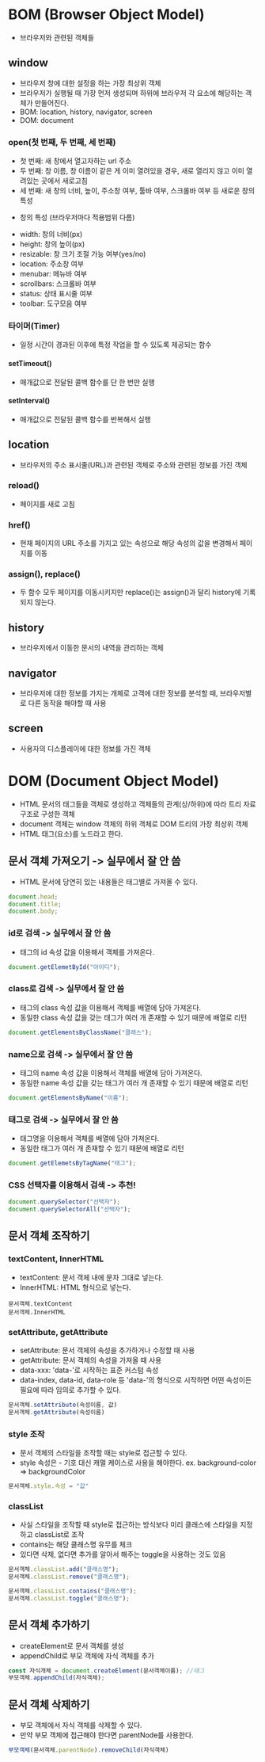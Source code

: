  # BOM (Browser Object Model)

 - 브라우저와 관련된 객체들

 ## window

 - 브라우저 창에 대한 설정을 하는 가장 최상위 객체
 - 브라우저가 실행될 때 가장 먼저 생성되며 하위에 브라우저 각 요소에 해당하는 객체가 만들어진다.
 - BOM: location, history, navigator, screen
 - DOM: document

 ### open(첫 번째, 두 번째, 세 번째)

 - 첫 번째: 새 창에서 열고자하는 url 주소
 - 두 번째: 창 이름, 창 이름이 같은 게 이미 열려있을 경우, 새로 열리지 않고 이미 열려있는 곳에서 새로고침
 - 세 번째: 새 창의 너비, 높이, 주소창 여부, 툴바 여부, 스크롤바 여부 등 새로운 창의 특성

 * 창의 특성 (브라우저마다 적용범위 다름)
 - width: 창의 너비(px)
 - height: 창의 높이(px)
 - resizable: 창 크기 조절 가능 여부(yes/no)
 - location: 주소창 여부
 - menubar: 메뉴바 여부
 - scrollbars: 스크롤바 여부
 - status: 상태 표시줄 여부
 - toolbar: 도구모음 여부

 ### 타이머(Timer)

 - 일정 시간이 경과된 이후에 특정 작업을 할 수 있도록 제공되는 함수

 #### setTimeout()

 - 매개값으로 전달된 콜백 함수를 단 한 번만 실행

 #### setInterval()

 - 매개값으로 전달된 콜백 함수를 반복해서 실행

 ## location

 - 브라우저의 주소 표시줄(URL)과 관련된 객체로 주소와 관련된 정보를 가진 객체

 ### reload()

 - 페이지를 새로 고침

 ### href()

 - 현재 페이지의 URL 주소를 가지고 있는 속성으로 해당 속성의 값을 변경해서 페이지를 이동

 ### assign(), replace()

 - 두 함수 모두 페이지를 이동시키지만 replace()는 assign()과 달리 history에 기록되지 않는다.

 ## history

 - 브라우저에서 이동한 문서의 내역을 관리하는 객체

 ## navigator

 - 브라우저에 대한 정보를 가지는 개체로 고객에 대한 정보를 분석할 때, 브라우저별로 다른 동작을 해야할 때 사용

 ## screen
 - 사용자의 디스플레이에 대한 정보를 가진 객체

 # DOM (Document Object Model)

 - HTML 문서의 태그들을 객체로 생성하고 객체들의 관계(상/하위)에 따라 트리 자료 구조로 구성한 객체 
 - document 객체는 window 객체의 하위 객체로 DOM 트리의 가장 최상위 객체
 - HTML 태그(요소)를 노드라고 한다. 

 ## 문서 객체 가져오기 -> 실무에서 잘 안 씀

 - HTML 문서에 당연히 있는 내용들은 태그별로 가져올 수 있다.

 ```js
 document.head;
 document.title;
 document.body;
 ```

 ### id로 검색 -> 실무에서 잘 안 씀

 - 태그의 id 속성 값을 이용해서 객체를 가져온다.

 ```js
 document.getElemetById("아이디");
 ```

 ### class로 검색 -> 실무에서 잘 안 씀

 - 태그의 class 속성 값을 이용해서 객체를 배열에 담아 가져온다.
 - 동일한 class 속성 값을 갖는 태그가 여러 개 존재할 수 있기 때문에 배열로 리턴

 ```js
 document.getElementsByClassName("클래스");
 ```

 ### name으로 검색 -> 실무에서 잘 안 씀
 
 - 태그의 name 속성 값을 이용해서 객체를 배열에 담아 가져온다.
 - 동일한 name 속성 값을 갖는 태그가 여러 개 존재할 수 있기 때문에 배열로 리턴

 ```js
 document.getElementsByName("이름");
 ```

 ### 태그로 검색 -> 실무에서 잘 안 씀

 - 태그명을 이용해서 객체를 배열에 담아 가져온다.
 - 동일한 태그가 여러 개 존재할 수 있기 때문에 배열로 리턴

 ```js
 document.getElemetsByTagName("태그");
 ```

 ### CSS 선택자를 이용해서 검색 -> 추천!

 ```js
 document.querySelector("선택자");
 document.querySelectorAll("선택자");
 ```

 ## 문서 객체 조작하기

 ### textContent, InnerHTML

 - textContent: 문서 객체 내에 문자 그대로 넣는다.
 - InnerHTML: HTML 형식으로 넣는다.

 ```
 문서객체.textContent
 문서객체.InnerHTML
 ```

 ### setAttribute, getAttribute

 - setAttribute: 문서 객체의 속성을 추가하거나 수정할 때 사용
 - getAttribute: 문서 객체의 속성을 가져올 때 사용
 - data-xxx: 'data-'로 시작하는 표준 커스텀 속성
 - data-index, data-id, data-role 등 'data-'의 형식으로 시작하면 어떤 속성이든 필요에 따라 임의로 추가할 수 있다.

 ```js
 문서객체.setAttribute(속성이름, 값)
 문서객체.getAttribute(속성이름)
 ```

 ### style 조작

 - 문서 객체의 스타일을 조작할 때는 style로 접근할 수 있다.
 - style 속성은 - 기호 대신 캐멀 케이스로 사용을 해야한다.
    ex. background-color => backgroundColor

 ```js
 문서객체.style.속성 = "값"
 ```

 ### classList

 - 사실 스타일을 조작할 때 style로 접근하는 방식보다 미리 클래스에 스타일을 지정하고 classList로 조작
 - contains는 해당 클래스명 유무를 체크 
 - 있다면 삭제, 없다면 추가를 알아서 해주는 toggle을 사용하는 것도 있음

 ```js
 문서객체.classList.add("클래스명");
 문서객체.classList.remove("클래스명");

 문서객체.classList.contains("클래스명");
 문서객체.classList.toggle("클래스명");
 ```

 ## 문서 객체 추가하기

 - createElement로 문서 객체를 생성
 - appendChild로 부모 객체에 자식 객체를 추가

 ```js
 const 자식개체 = document.createElement(문서객체이름); //태그
 부모객체.appendChild(자식객체);
 ```

 ## 문서 객체 삭제하기
 
 - 부모 객체에서 자식 객체를 삭제할 수 있다.
 - 만약 부모 객체에 접근해야 한다면 parentNode를 사용한다.

 ```js
 부모객체(문서객체.parentNode).removeChild(자식객체)
 ```